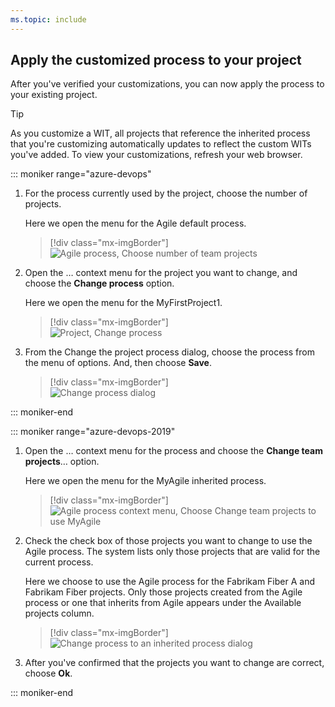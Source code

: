 ```yaml
---
ms.topic: include
---
```


<a id="change-inherited-process"></a>

## Apply the customized process to your project

After you've verified your customizations, you can now apply the process to your existing project.

> [!TIP]  
> As you customize a WIT, all projects that reference the inherited process that you're customizing automatically updates to reflect the custom WITs you've added. To view your customizations, refresh your web browser.

::: moniker range="azure-devops"

1.  For the process currently used by the project, choose the number of projects.

    Here we open the menu for the Agile default process.

    > [!div class="mx-imgBorder"]  
    > ![Agile process, Choose number of team projects](/azure/devops/organizations/settings/work/media/process/choose-process-team-projects.png)

1.  Open the &hellip; context menu for the project you want to change, and choose the **Change process** option.

    Here we open the menu for the MyFirstProject1.

    > [!div class="mx-imgBorder"]  
    > ![Project, Change process](/azure/devops/organizations/settings/work/media/process/choose-change-process.png)

1.  From the Change the project process dialog, choose the process from the menu of options. And, then choose **Save**.

    > [!div class="mx-imgBorder"]  
    > ![Change process dialog](/azure/devops/organizations/settings/work/media/process/change-project-process-inherited-agile.png)

::: moniker-end

::: moniker range="azure-devops-2019"

1.  Open the &hellip; context menu for the process and choose the **Change team projects**&hellip; option.

    Here we open the menu for the MyAgile inherited process.

    > [!div class="mx-imgBorder"]  
    > ![Agile process context menu, Choose Change team projects to use MyAgile](/azure/devops/organizations/settings/work/media/process/add-custom-change-process.png)

1.  Check the check box of those projects you want to change to use the Agile process. The system lists only those projects that are valid for the current process.

    Here we choose to use the Agile process for the Fabrikam Fiber A and Fabrikam Fiber projects. Only those projects created from the Agile process or one that inherits from Agile appears under the Available projects column.

    > [!div class="mx-imgBorder"]  
    > ![Change process to an inherited process dialog](/azure/devops/organizations/settings/work/media/process/customize-change-process-dialog.png)

1.  After you've confirmed that the projects you want to change are correct, choose **Ok**.

::: moniker-end
